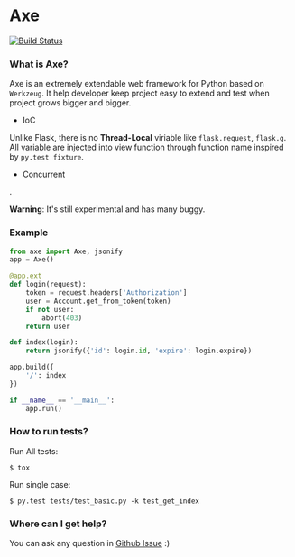 Axe
========

[![Build Status](https://travis-ci.org/soasme/axe.svg?branch=master)](https://travis-ci.org/soasme/axe)

### What is Axe?

Axe is an extremely extendable web framework for Python based on `Werkzeug`. It help developer keep project easy to extend and test when project grows bigger and bigger.

* IoC

Unlike Flask, there is no **Thread-Local** viriable like `flask.request`, `flask.g`.
All variable are injected into view function through function name inspired by `py.test fixture`.

* Concurrent

.

**Warning**: It's still experimental and has many buggy.

### Example

```python
from axe import Axe, jsonify
app = Axe()

@app.ext
def login(request):
    token = request.headers['Authorization']
    user = Account.get_from_token(token)
    if not user:
        abort(403)
    return user

def index(login):
    return jsonify({'id': login.id, 'expire': login.expire})

app.build({
    '/': index
})

if __name__ == '__main__':
    app.run()
```

### How to run tests?

Run All tests:

    $ tox

Run single case:

    $ py.test tests/test_basic.py -k test_get_index

### Where can I get help?

You can ask any question in [Github Issue](https://github.com/soasme/axe/issues)  :)
